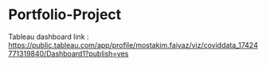 # Portfolio-Project

Tableau dashboard link : https://public.tableau.com/app/profile/mostakim.faiyaz/viz/coviddata_17424771319840/Dashboard1?publish=yes
